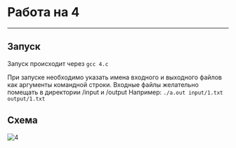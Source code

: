 # Работа на 4
---
## Запуск
Запуск происходит через
``` gcc 4.c ```

При запуске необходимо указать имена входного и выходного файлов как аргументы командной строки. Входные файлы желательно помещать в директории /input и /output
Например:
``` ./a.out input/1.txt output/1.txt ```

## Схема
![4](4.png)
